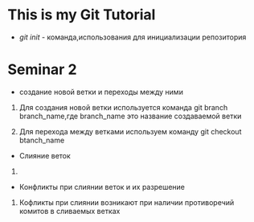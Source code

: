# This is my Git Tutorial

* *git init* - команда,использования для инициализации репозитория

# Seminar 2

* создание новой ветки и переходы между ними

1. Для создания новой ветки используется команда git branch branch_name,где branch_name это название создаваемой ветки

2. Для перехода между ветками используем команду git checkout btanch_name

* Слияние веток

1. 

* Конфликты при слиянии веток и их разрешение

1. Кофликты при слиянии возникают при наличии противоречий комитов в сливаемых ветках



